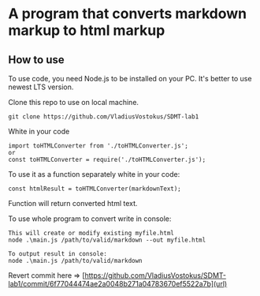 # A program that converts markdown markup to html markup

## How to use

To use code, you need Node.js to be installed on your PC.
It's better to use newest LTS version.

Clone this repo to use on local machine.
```
git clone https://github.com/VladiusVostokus/SDMT-lab1
```

White in your code
```JS
import toHTMLConverter from './toHTMLConverter.js';
or
const toHTMLConverter = require('./toHTMLConverter.js');
```

To use it as a function separately white in your code:
```JS
const htmlResult = toHTMLConverter(markdownText);
```
Function will return converted html text.

To use whole program to convert write in console:
```
This will create or modify existing myfile.html
node .\main.js /path/to/valid/markdown --out myfile.html

To output result in console:
node .\main.js /path/to/valid/markdown
```

Revert commit here => [https://github.com/VladiusVostokus/SDMT-lab1/commit/6f77044474ae2a0048b271a04783670ef5522a7b](url)



